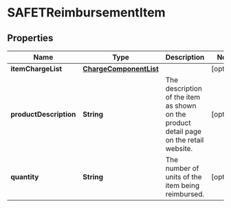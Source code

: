 # SAFETReimbursementItem

## Properties
Name | Type | Description | Notes
------------ | ------------- | ------------- | -------------
**itemChargeList** | [**ChargeComponentList**](ChargeComponentList.md) |  |  [optional]
**productDescription** | **String** | The description of the item as shown on the product detail page on the retail website. |  [optional]
**quantity** | **String** | The number of units of the item being reimbursed. |  [optional]
